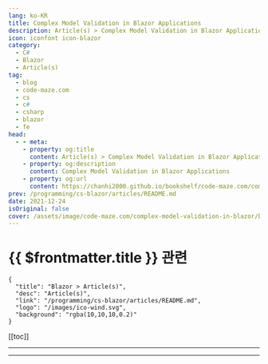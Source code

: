 ```yaml
---
lang: ko-KR
title: Complex Model Validation in Blazor Applications
description: Article(s) > Complex Model Validation in Blazor Applications
icon: iconfont icon-blazor
category: 
  - C#
  - Blazor
  - Article(s)
tag: 
  - blog
  - code-maze.com
  - cs
  - c#
  - csharp
  - blazor
  - fe
head:  
  - - meta:
    - property: og:title
      content: Article(s) > Complex Model Validation in Blazor Applications
    - property: og:description
      content: Complex Model Validation in Blazor Applications
    - property: og:url
      content: https://chanhi2000.github.io/bookshelf/code-maze.com/complex-model-validation-in-blazor.html
prev: /programming/cs-blazor/articles/README.md
date: 2021-12-24
isOriginal: false
cover: /assets/image/code-maze.com/complex-model-validation-in-blazor/banner.png
---
```


# {{ $frontmatter.title }} 관련

```component VPCard
{
  "title": "Blazor > Article(s)",
  "desc": "Article(s)",
  "link": "/programming/cs-blazor/articles/README.md",
  "logo": "/images/ico-wind.svg",
  "background": "rgba(10,10,10,0.2)"
}
```

[[toc]]

---

<SiteInfo
  name="Complex Model Validation in Blazor Applications"
  desc="In this article, we are going to learn about the complex model validation in Blazor as well as implementing the compare validation."
  url="https://code-maze.com/complex-model-validation-in-blazor/"
  logo="/assets/image/code-maze.com/favicon.png"
  preview="/assets/image/code-maze.com/complex-model-validation-in-blazor/banner.png"/>

<!-- TODO: 작성 -->

---

<TagLinks />